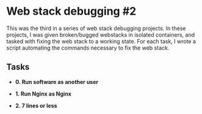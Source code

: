 # Web stack debugging #2

This was the third in a series of web stack debugging projects. In these
projects, I was given broken/bugged webstacks in isolated containers,
and tasked with fixing the web stack to a working state. For each
task, I wrote a script automating the commands necessary to fix the
web stack.

## Tasks 

* **0. Run software as another user**

* **1. Run Nginx as Nginx**

* **2. 7 lines or less**
